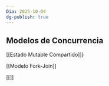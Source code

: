 ```yaml
---
Dia: 2025-10-04
dg-publish: true
---
```

## Modelos de Concurrencia 

[[Estado Mutable Compartido]]}

[[Modelo Fork-Join]]

[[]]